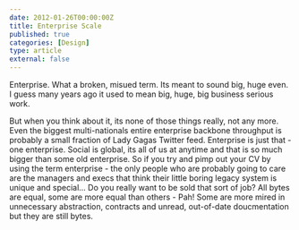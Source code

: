 ```yaml
---
date: 2012-01-26T00:00:00Z
title: Enterprise Scale
published: true
categories: [Design]
type: article
external: false
---
```

Enterprise.  What a broken, misued term.  Its meant to sound big, huge even. I guess many years ago it used to mean big, huge, big business serious work.

But when you think about it, its none of those things really, not any more.  Even the biggest multi-nationals entire enterprise backbone throughput is probably a small fraction of Lady Gagas Twitter feed. Enterprise is just that - one enterprise. Social is global, its all of us at anytime and that is so much bigger than some old enterprise. So if you try and pimp out your CV by using the term enterprise - the only people who are probably going to care are the managers and execs that think their little boring legacy system is unique and special... Do you really want to be sold that sort of job?  All bytes are equal, some are more equal than others - Pah!  Some are more mired in unnecessary abstraction, contracts and unread, out-of-date doucmentation but they are still bytes.